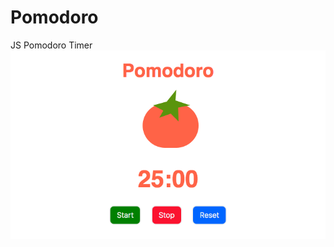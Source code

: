 # Pomodoro
JS Pomodoro Timer 
![image](https://github.com/nirmalathapa/pomodoro/blob/master/image.png)
